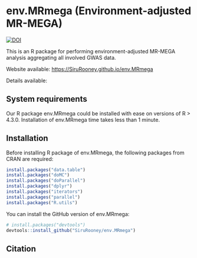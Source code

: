 

<!-- README.md is generated from README.Rmd. Please edit that file -->



# env.MRmega (Environment-adjusted MR-MEGA)

<!-- badges: start -->
[![DOI](https://zenodo.org/badge/DOI/10.5281/zenodo.11047160.svg)](https://doi.org/10.5281/zenodo.11047160)
<!-- badges: end -->

This is an R package for performing environment-adjusted MR-MEGA analysis aggregating all involved GWAS data. 

Website available: https://SiruRooney.github.io/env.MRmega

Details available:


## System requirements
Our R package env.MRmega could be installed with ease on versions of R > 4.3.0. Installation of env.MRmega time takes less than 1 minute.


## Installation

Before installing R package of env.MRmega, the following packages from CRAN are required:

```r
install.packages("data.table")
install.packages("doMC")
install.packages("doParallel")
install.packages("dplyr")
install.packages("iterators")
install.packages("parallel")
install.packages("R.utils")
```

You can install the GitHub version of env.MRmega:

``` r
# install.packages("devtools")
devtools::install_github("SiruRooney/env.MRmega")
```

## Citation

